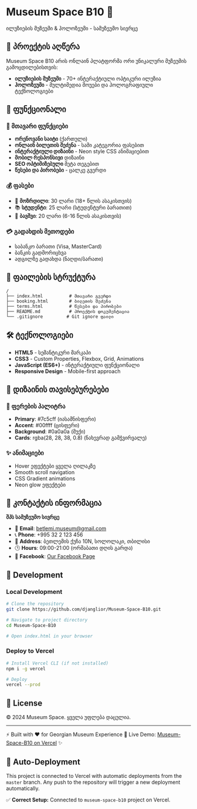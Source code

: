 # Museum Space B10 🎫

ილუზიების მუზეუმი & ჰოლოზეუმი - სამუზეუმო სივრცე

## 🌟 პროექტის აღწერა

Museum Space B10 არის ონლაინ პლატფორმა ორი უნიკალური მუზეუმის გამოცდილებისთვის:
- **ილუზიების მუზეუმი** - 70+ ინტერაქტიული ოპტიკური ილუზია
- **ჰოლოზეუმი** - მულტიმედია შოუები და ჰოლოგრაფიული ტექნოლოგიები

## 🚀 ფუნქციონალი

### 🎯 მთავარი ფუნქციები
- **ორენოვანი საიტი** (ქართული)
- **ონლაინ ბილეთის შეძენა** - სამი კატეგორია ფასებით
- **ინტერაქტიული დიზაინი** - Neon style CSS ანიმაციებით
- **მობილ რესპონსივი** დიზაინი
- **SEO ოპტიმიზებული** მეტა თეგებით
- **წესები და პირობები** - ცალკე გვერდი

### 💰 ფასები
- 🎫 **მოზრდილი**: 30 ლარი (18+ წლის ასაკისთვის)
- 📚 **სტუდენტი**: 25 ლარი (სტუდენტური ბარათით)
- 👶 **ბავშვი**: 20 ლარი (6-16 წლის ასაკისთვის)

### 💳 გადახდის მეთოდები
- საბანკო ბარათი (Visa, MasterCard)
- ბანკის გადმორიცხვა
- ადგილზე გადახდა (ნაღდი/ბარათი)

## 📂 ფაილების სტრუქტურა

```
/
├── index.html          # მთავარი გვერდი
├── booking.html        # ბილეთის შეძენა
├── terms.html          # წესები და პირობები
├── README.md           # პროექტის დოკუმენტაცია
└── .gitignore         # Git ignore ფაილი
```

## 🛠️ ტექნოლოგიები

- **HTML5** - სემანტიკური მარკაპი
- **CSS3** - Custom Properties, Flexbox, Grid, Animations
- **JavaScript (ES6+)** - ინტერაქტიული ფუნქციონალი
- **Responsive Design** - Mobile-first approach

## 🎨 დიზაინის თავისებურებები

### 🌈 ფერების პალიტრა
- **Primary**: #7c5cff (იასამნისფერი)
- **Accent**: #00ffff (ცისფერი)
- **Background**: #0a0a0a (მუქი)
- **Cards**: rgba(28, 28, 38, 0.8) (ნახევრად გამჭვირვალე)

### ✨ ანიმაციები
- Hover ეფექტები ყველა ღილაკზე
- Smooth scroll navigation
- CSS Gradient animations
- Neon glow ეფექტები

## 📍 კონტაქტის ინფორმაცია

**შპს სამუზეუმო სივრცე**
- 📧 **Email**: betlemi.museum@gmail.com
- 📞 **Phone**: +995 32 2 123 456
- 📍 **Address**: ბეთლემის ქუჩა 10N, სოლოლაკი, თბილისი
- 🕒 **Hours**: 09:00-21:00 (ორშაბათი დღის გარდა)
- 📱 **Facebook**: [Our Facebook Page](https://www.facebook.com/profile.php?id=61567248502180)

## 🚀 Development

### Local Development
```bash
# Clone the repository
git clone https://github.com/djanglior/Museum-Space-B10.git

# Navigate to project directory
cd Museum-Space-B10

# Open index.html in your browser
```

### Deploy to Vercel
```bash
# Install Vercel CLI (if not installed)
npm i -g vercel

# Deploy
vercel --prod
```

## 📜 License

© 2024 Museum Space. ყველა უფლება დაცულია.

---

⚡ Built with ❤️ for Georgian Museum Experience
🎯 Live Demo: [Museum-Space-B10 on Vercel](https://museum-space-b10.vercel.app) ✨

## 🔄 Auto-Deployment
This project is connected to Vercel with automatic deployments from the `master` branch. Any push to the repository will trigger a new deployment automatically.

✅ **Correct Setup:** Connected to `museum-space-b10` project on Vercel.